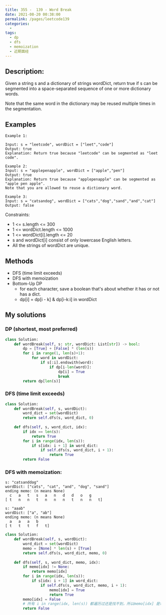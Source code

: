 ```yaml
---
title: 355 -  139 - Word Break
date: 2021-08-20 00:38:00
permalink: /pages/leetcode139
categories:
  - 
tags:
  - dp
  - dfs
  - memoization
  - 近期面经
---
```

## Description:
Given a string s and a dictionary of strings wordDict, return true if s can be segmented into a space-separated sequence of one or more dictionary words.

Note that the same word in the dictionary may be reused multiple times in the segmentation.

## Examples
```
Example 1:

Input: s = "leetcode", wordDict = ["leet","code"]
Output: true
Explanation: Return true because "leetcode" can be segmented as "leet code".

Example 2:
Input: s = "applepenapple", wordDict = ["apple","pen"]
Output: true
Explanation: Return true because "applepenapple" can be segmented as "apple pen apple".
Note that you are allowed to reuse a dictionary word.

Example 3:
Input: s = "catsandog", wordDict = ["cats","dog","sand","and","cat"]
Output: false
```
Constraints:
- 1 <= s.length <= 300
- 1 <= wordDict.length <= 1000
- 1 <= wordDict[i].length <= 20
- s and wordDict[i] consist of only lowercase English letters.
- All the strings of wordDict are unique.
## Methods
- DFS (time limit exceeds)
- DFS with memoization
- Bottom-Up DP
  - for each character, save a boolean that's about whether it has or not has a dict. 
  - dp[i] = dp[i - k] & dp[i-k:i] in wordDict

## My solutions
### DP (shortest, most preferred)
```python
class Solution:
    def wordBreak(self, s: str, wordDict: List[str]) -> bool:
        dp = [True] + [False] * (len(s))
        for i in range(1, len(s)+1):
            for word in wordDict:
                if s[:i].endswith(word):
                    if dp[i-len(word)]:
                        dp[i] = True
                        break
        return dp[len(s)]
```
### DFS (time limit exceeds)
```python
class Solution:
    def wordBreak(self, s, wordDict):
        word_dict = set(wordDict)
        return self.dfs(s, word_dict, 0)
        
    def dfs(self, s, word_dict, idx):
        if idx == len(s):
            return True
        for i in range(idx, len(s)):
            if s[idx: i + 1] in word_dict:
                if self.dfs(s, word_dict, i + 1):
                    return True
        return False
```
### DFS with memoization:
```
s: "catsanddog"
wordDict: ["cats", "cat", "and", "dog", "sand"]
ending memo: (n means None)
  c   a   t   s   a   n   d   d   o   g
[ t   n   n   t   n   n   n   t   n   n   t]

s: "aaab"
wordDict: ["a", "ab"]
ending memo: (n means None)
  a   a   a   b
[ t   t   t   f   t]
```
```python
class Solution:
    def wordBreak(self, s, wordDict):
        word_dict = set(wordDict)
        memo = [None] * len(s) + [True]
        return self.dfs(s, word_dict, memo, 0)
        
    def dfs(self, s, word_dict, memo, idx):
        if memo[idx] != None:
            return memo[idx]
        for i in range(idx, len(s)):
            if s[idx: i + 1] in word_dict:
                if self.dfs(s, word_dict, memo, i + 1):
                    memo[idx] = True
                    return True
        memo[idx] = False
        # 所有 i in range(idx, len(s)) 都遍历过还是找不到，所以memo[idx] 是false
        return False
```
